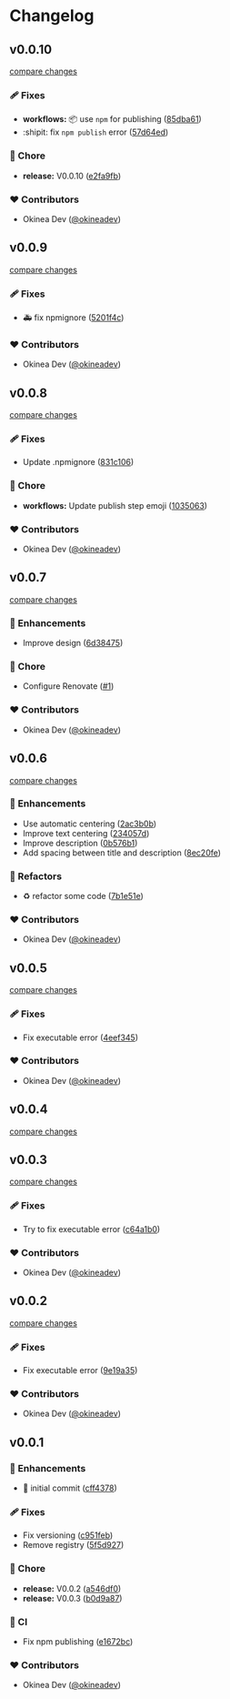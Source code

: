 # Changelog


## v0.0.10

[compare changes](https://github.com/okineadev/okineadev-npm/compare/v0.0.9...v0.0.10)

### 🩹 Fixes

- **workflows:** 📦 use `npm` for publishing ([85dba61](https://github.com/okineadev/okineadev-npm/commit/85dba61))
- :shipit: fix `npm publish` error ([57d64ed](https://github.com/okineadev/okineadev-npm/commit/57d64ed))

### 🏡 Chore

- **release:** V0.0.10 ([e2fa9fb](https://github.com/okineadev/okineadev-npm/commit/e2fa9fb))

### ❤️ Contributors

- Okinea Dev ([@okineadev](http://github.com/okineadev))

## v0.0.9

[compare changes](https://github.com/okineadev/okineadev-npm/compare/v0.0.8...v0.0.9)

### 🩹 Fixes

- 🚑 fix npmignore ([5201f4c](https://github.com/okineadev/okineadev-npm/commit/5201f4c))

### ❤️ Contributors

- Okinea Dev ([@okineadev](http://github.com/okineadev))

## v0.0.8

[compare changes](https://github.com/okineadev/okineadev-npm/compare/v0.0.7...v0.0.8)

### 🩹 Fixes

- Update .npmignore ([831c106](https://github.com/okineadev/okineadev-npm/commit/831c106))

### 🏡 Chore

- **workflows:** Update publish step emoji ([1035063](https://github.com/okineadev/okineadev-npm/commit/1035063))

### ❤️ Contributors

- Okinea Dev ([@okineadev](http://github.com/okineadev))

## v0.0.7

[compare changes](https://github.com/okineadev/okineadev-npm/compare/v0.0.6...v0.0.7)

### 🚀 Enhancements

- Improve design ([6d38475](https://github.com/okineadev/okineadev-npm/commit/6d38475))

### 🏡 Chore

- Configure Renovate ([#1](https://github.com/okineadev/okineadev-npm/pull/1))

### ❤️ Contributors

- Okinea Dev ([@okineadev](http://github.com/okineadev))

## v0.0.6

[compare changes](https://github.com/okineadev/okineadev-npm/compare/v0.0.5...v0.0.6)

### 🚀 Enhancements

- Use automatic centering ([2ac3b0b](https://github.com/okineadev/okineadev-npm/commit/2ac3b0b))
- Improve text centering ([234057d](https://github.com/okineadev/okineadev-npm/commit/234057d))
- Improve description ([0b576b1](https://github.com/okineadev/okineadev-npm/commit/0b576b1))
- Add spacing between title and description ([8ec20fe](https://github.com/okineadev/okineadev-npm/commit/8ec20fe))

### 💅 Refactors

- ♻️ refactor some code ([7b1e51e](https://github.com/okineadev/okineadev-npm/commit/7b1e51e))

### ❤️ Contributors

- Okinea Dev ([@okineadev](http://github.com/okineadev))

## v0.0.5

[compare changes](https://github.com/okineadev/okineadev-npm/compare/v0.0.4...v0.0.5)

### 🩹 Fixes

- Fix executable error ([4eef345](https://github.com/okineadev/okineadev-npm/commit/4eef345))

### ❤️ Contributors

- Okinea Dev ([@okineadev](http://github.com/okineadev))

## v0.0.4

[compare changes](https://github.com/okineadev/okineadev-npm/compare/v0.0.3...v0.0.4)

## v0.0.3

[compare changes](https://github.com/okineadev/okineadev-npm/compare/v0.0.2...v0.0.3)

### 🩹 Fixes

- Try to fix executable error ([c64a1b0](https://github.com/okineadev/okineadev-npm/commit/c64a1b0))

### ❤️ Contributors

- Okinea Dev ([@okineadev](http://github.com/okineadev))

## v0.0.2

[compare changes](https://github.com/okineadev/okineadev-npm/compare/v0.0.1...v0.0.2)

### 🩹 Fixes

- Fix executable error ([9e19a35](https://github.com/okineadev/okineadev-npm/commit/9e19a35))

### ❤️ Contributors

- Okinea Dev ([@okineadev](http://github.com/okineadev))

## v0.0.1


### 🚀 Enhancements

- 🎉 initial commit ([cff4378](https://github.com/okineadev/okineadev-npm/commit/cff4378))

### 🩹 Fixes

- Fix versioning ([c951feb](https://github.com/okineadev/okineadev-npm/commit/c951feb))
- Remove registry ([5f5d927](https://github.com/okineadev/okineadev-npm/commit/5f5d927))

### 🏡 Chore

- **release:** V0.0.2 ([a546df0](https://github.com/okineadev/okineadev-npm/commit/a546df0))
- **release:** V0.0.3 ([b0d9a87](https://github.com/okineadev/okineadev-npm/commit/b0d9a87))

### 🤖 CI

- Fix npm publishing ([e1672bc](https://github.com/okineadev/okineadev-npm/commit/e1672bc))

### ❤️ Contributors

- Okinea Dev ([@okineadev](http://github.com/okineadev))

